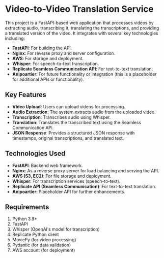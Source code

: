 # Video-to-Video Translation Service

This project is a FastAPI-based web application that processes videos by extracting audio, transcribing it, translating the transcriptions, and providing a translated version of the video. It integrates with several key technologies including:

- **FastAPI**: For building the API.
- **Nginx**: For reverse proxy and server configuration.
- **AWS**: For storage and deployment.
- **Whisper**: For speech-to-text transcription.
- **Replicate Seamless Communication API**: For text-to-text translation.
- **Anipoartier**: For future functionality or integration (this is a placeholder for additional APIs or functionality).

## Key Features

- **Video Upload**: Users can upload videos for processing.
- **Audio Extraction**: The system extracts audio from the uploaded video.
- **Transcription**: Transcribes audio using Whisper.
- **Translation**: Translates the transcribed text using the Seamless Communication API.
- **JSON Response**: Provides a structured JSON response with timestamps, original transcriptions, and translated text.
  
## Technologies Used

- **FastAPI**: Backend web framework.
- **Nginx**: As a reverse proxy server for load balancing and serving the API.
- **AWS (S3, EC2)**: For file storage and deployment.
- **Whisper**: For transcription services (speech-to-text).
- **Replicate API (Seamless Communication)**: For text-to-text translation.
- **Anipoartier**: Placeholder API for further enhancements.

## Requirements

1. Python 3.8+
2. FastAPI
3. Whisper (OpenAI's model for transcription)
4. Replicate Python client
5. MoviePy (for video processing)
6. Pydantic (for data validation)
7. AWS account (for deployment)


